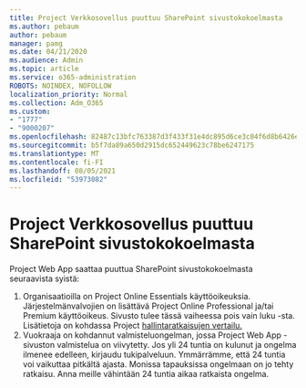 ```yaml
---
title: Project Verkkosovellus puuttuu SharePoint sivustokokoelmasta
ms.author: pebaum
author: pebaum
manager: pamg
ms.date: 04/21/2020
ms.audience: Admin
ms.topic: article
ms.service: o365-administration
ROBOTS: NOINDEX, NOFOLLOW
localization_priority: Normal
ms.collection: Adm_O365
ms.custom:
- "1777"
- "9000207"
ms.openlocfilehash: 82487c13bfc763387d3f433f31e4dc895d6ce3c04f6d8b6426e999a8b5f4b79f
ms.sourcegitcommit: b5f7da89a650d2915dc652449623c78be6247175
ms.translationtype: MT
ms.contentlocale: fi-FI
ms.lasthandoff: 08/05/2021
ms.locfileid: "53973082"
---
```

# <a name="project-web-app-is-missing-from-the-sharepoint-site-collection"></a>Project Verkkosovellus puuttuu SharePoint sivustokokoelmasta

Project Web App saattaa puuttua SharePoint sivustokokoelmasta seuraavista syistä:

1. Organisaatioilla on Project Online Essentials käyttöoikeuksia. Järjestelmänvalvojien on lisättävä Project Online Professional ja/tai Premium käyttöoikeus. Sivusto tulee tässä vaiheessa pois vain luku -sta. Lisätietoja on kohdassa Project [hallintaratkaisujen vertailu.](https://products.office.com/project/compare-microsoft-project-management-software?tab=1)
2. Vuokraaja on kohdannut valmisteluongelman, jossa Project Web App -sivuston valmistelua on viivytetty. Jos yli 24 tuntia on kulunut ja ongelma ilmenee edelleen, kirjaudu tukipalveluun. Ymmärrämme, että 24 tuntia voi vaikuttaa pitkältä ajasta. Monissa tapauksissa ongelmaan on jo tehty ratkaisu. Anna meille vähintään 24 tuntia aikaa ratkaista ongelma.
